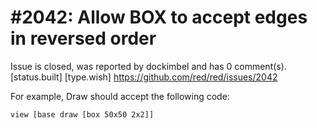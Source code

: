 
#2042: Allow BOX to accept edges in reversed order
================================================================================
Issue is closed, was reported by dockimbel and has 0 comment(s).
[status.built] [type.wish]
<https://github.com/red/red/issues/2042>

For example, Draw should accept the following code:

```
view [base draw [box 50x50 2x2]]
```



